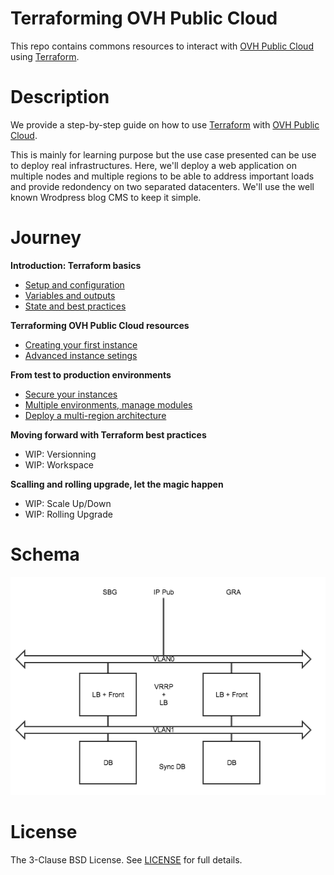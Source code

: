 # Terraforming OVH Public Cloud 

This repo contains commons resources to interact with [OVH Public Cloud](https://www.ovh.com/world/public-cloud/instances/) using [Terraform](https://www.terraform.io/). 

# Description

We provide a step-by-step guide on how to use [Terraform](https://www.terraform.io/) with [OVH Public Cloud](https://www.ovh.com/world/public-cloud/instances/).

This is mainly for learning purpose but the use case presented can be use to deploy real infrastructures. Here, we'll deploy a web application on multiple nodes and multiple regions to be able to address important loads and provide redondency on two separated datacenters. We'll use the well known Wrodpress blog CMS to keep it simple.


# Journey

**Introduction: Terraform basics**
- [Setup and configuration](./journey/0-simple-terraform/README.md)
- [Variables and outputs](./journey/1-simple-terraform-vars/README.md)
- [State and best practices](./journey/2-simple-terraform-state/README.md)

**Terraforming OVH Public Cloud resources**
- [Creating your first instance](./journey/3-simple-public-instance/README.md)
- [Advanced instance setings](./journey/4-advanced-public-instances/README.md)

**From test to production environments**
- [Secure your instances](./journey/5-private-instances/README.md)
- [Multiple environments, manage modules](./journey/6-intro-modules/README.md)
- [Deploy a multi-region architecture](./journey/7-multiregion/README.md)

**Moving forward with Terraform best practices**
- WIP: Versionning
- WIP: Workspace

**Scalling and rolling upgrade, let the magic happen**
- WIP: Scale Up/Down
- WIP: Rolling Upgrade

# Schema

![Architecture](./statics/architecture.png "Achitecture")

# License

The 3-Clause BSD License. See [LICENSE](./LICENSE) for full details.

